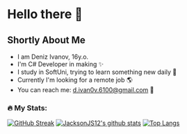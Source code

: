 # Hello there 👋
## Shortly About Me 
- I am Deniz Ivanov, 16y.o.
- I'm C# Developer in making ✨
- I study in SoftUni, trying to learn something new daily 🙏
- Currently I'm looking for a remote job 🌎
- You can reach me: d.ivan0v.6100@gmail.com 📝


### :fire: My Stats:
[![GitHub Streak](http://github-readme-streak-stats.herokuapp.com?user=JacksonJS12&theme=buefy-dark&date_format=M%20j%5B%2C%20Y%5D)](https://git.io/streak-stats)
[![JacksonJS12's github stats](https://github-readme-stats.vercel.app/api?username=JacksonJS12)](https://github.com/JacksonJS12/github-readme-stats)
[![Top Langs](https://github-readme-stats.vercel.app/api/top-langs/?username=JacksonJS12&layout=compact&buefy-dark&date_format)](https://github.com/anuraghazra/github-readme-stats)
